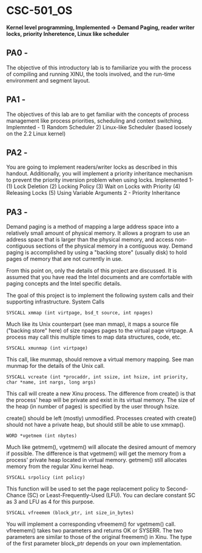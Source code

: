 # CSC-501_OS
**Kernel level programming, Implemented -> Demand Paging, reader writer locks, priority Inheretence, Linux like scheduler**

## PA0 - 
The objective of this introductory lab is to familiarize you with the process of compiling and running XINU, the tools involved, and the run-time environment and segment layout. 

## PA1 - 
The objectives of this lab are to get familiar with the concepts of process management like process priorities, scheduling and context switching. 
Implemnted - 1) Random Scheduler 2) Linux-like Scheduler (based loosely on the 2.2 Linux kernel)

## PA2 - 
You are going to implement readers/writer locks as described in this handout. Additionally, you will implement a priority inheritance mechanism to prevent the priority inversion problem when using locks. 
Implemented 1-
 (1) Lock Deletion 
 (2) Locking Policy 
 (3) Wait on Locks with Priority 
 (4) Releasing Locks 
 (5) Using Variable Arguments 
 2 - Priority Inheritance 

## PA3 - 
Demand paging is a method of mapping a large address space into a relatively small amount of physical memory. It allows a program to use an address space that is larger than the physical memory, and access non-contiguous sections of the physical memory in a contiguous way. Demand paging is accomplished by using a "backing store" (usually disk) to hold pages of memory that are not currently in use.

From this point on, only the details of this project are discussed. It is assumed that you have read the Intel documents and are comfortable with paging concepts and the Intel specific details.

The goal of this project is to implement the following system calls and their supporting infrastructure.
System Calls
```
SYSCALL xmmap (int virtpage, bsd_t source, int npages)
```
Much like its Unix counterpart (see man mmap), it maps a source file ("backing store" here) of size npages pages to the virtual page virtpage. A process may call this multiple times to map data structures, code, etc.
```
SYSCALL xmunmap (int virtpage)
```
This call, like munmap, should remove a virtual memory mapping. See man munmap for the details of the Unix call.
```
SYSCALL vcreate (int *procaddr, int ssize, int hsize, int priority, char *name, int nargs, long args)
```
This call will create a new Xinu process. The difference from create() is that the process' heap will be private and exist in its virtual memory.
The size of the heap (in number of pages) is specified by the user through hsize.

create() should be left (mostly) unmodified. Processes created with create() should not have a private heap, but should still be able to use xmmap().
```
WORD *vgetmem (int nbytes)
```
Much like getmem(), vgetmem() will allocate the desired amount of memory if possible. The difference is that vgetmem() will get the memory from a process' private heap located in virtual memory. getmem() still allocates memory from the regular Xinu kernel heap.
```
SYSCALL srpolicy (int policy)
```
This function will be used to set the page replacement policy to Second-Chance (SC) or Least-Frequently-Used (LFU). You can declare constant SC as 3 and LFU as 4 for this purpose.
```
SYSCALL vfreemem (block_ptr, int size_in_bytes)
```
You will implement a corresponding vfreemem() for vgetmem() call. vfreemem() takes two parameters and returns OK or SYSERR. The two parameters are similar to those of the original freemem() in Xinu. The type of the first parameter block_ptr depends on your own implementation. 
